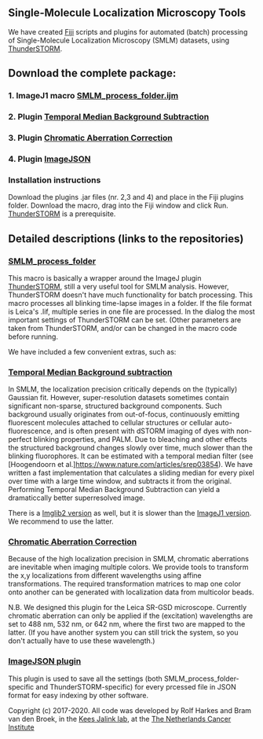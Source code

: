 ## Single-Molecule Localization Microscopy Tools

We have created [Fiji](https://fiji.sc) scripts and plugins for automated (batch) processing of Single-Molecule Localization Microscopy (SMLM) datasets, using [ThunderSTORM](https://zitmen.github.io/thunderstorm/).

## Download the complete package:
### 1. ImageJ1 macro [SMLM_process_folder.ijm](https://raw.githubusercontent.com/Jalink-lab/SMLM-macro/master/SMLM_process_folder.ijm)
### 2. Plugin [Temporal Median Background Subtraction](https://github.com/Jalink-lab/Temporal-Median-Background-Subtraction/releases/download/v2.2/TemporalMedian-2.2.jar)
### 3. Plugin [Chromatic Aberration Correction](https://github.com/Jalink-lab/Chromatic-Aberration-Correction/releases/download/v1.12/Chromatic-Aberration-Correction-1.12.jar)
### 4. Plugin [ImageJSON](https://github.com/Jalink-lab/ImageJSON/releases/download/v1.0/ImageJSON-1.0.0.jar)

### Installation instructions
Download the plugins .jar files (nr. 2,3 and 4) and place in the Fiji plugins folder. Download the macro, drag into the Fiji window and click Run. [ThunderSTORM](https://zitmen.github.io/thunderstorm/) is a prerequisite.

## Detailed descriptions (links to the repositories)

### [SMLM_process_folder](https://github.com/Jalink-lab/SMLM-macro/)
This macro is basically a wrapper around the ImageJ plugin [ThunderSTORM](https://zitmen.github.io/thunderstorm/), still a very useful tool for SMLM analysis. However, ThunderSTORM doesn't have much functionality for batch processing.
This macro processes all blinking time-lapse images in a folder. If the file format is Leica's .lif, multiple series in one file are processed.
In the dialog the most important settings of ThunderSTORM can be set. (Other parameters are taken from ThunderSTORM, and/or can be changed in the macro code before running.

We have included a few convenient extras, such as:

### [Temporal Median Background subtraction](https://github.com/Jalink-lab/Temporal-Median-Background-Subtraction)
In SMLM, the localization precision critically depends on the (typically) Gaussian fit. However, super-resolution datasets sometimes contain significant non-sparse, structured background components. Such background usually originates from out-of-focus, continuously emitting fluorescent molecules attached to cellular structures or cellular auto-fluorescence, and is often present with dSTORM imaging of dyes with non-perfect blinking properties, and PALM.
Due to bleaching and other effects the structured background changes slowly over time, much slower than the blinking fluorophores. It can be estimated with a temporal median filter (see [Hoogendoorn et al.]https://www.nature.com/articles/srep03854). We have written a fast implementation that calculates a sliding median for every pixel over time with a large time window, and subtracts it from the original. Performing Temporal Median Background Subtraction can yield a dramaticcally better superresolved image.

There is a [Imglib2 version](https://github.com/Jalink-lab/Temporal-Median-Background-Subtraction/releases/tag/v3.2) as well, but it is slower than the [ImageJ1 version](https://github.com/Jalink-lab/Temporal-Median-Background-Subtraction/releases/tag/v2.2). We recommend to use the latter.

### [Chromatic Aberration Correction](https://github.com/Jalink-lab/Chromatic-Aberration-Correction/)
Because of the high localization precision in SMLM, chromatic aberrations are inevitable when imaging multiple colors.
We provide tools to transform the x,y localizations from different wavelengths using affine transformations. The required transformation matrices to map one color onto another can be generated with localization data from multicolor beads.

N.B. We designed this plugin for the Leica SR-GSD microscope. Currently chromatic aberration can only be applied if the (excitation) wavelengths are set to 488 nm, 532 nm, or 642 nm, where the first two are mapped to the latter. (If you have another system you can still trick the system, so you don't actually have to use these wavelength.)

### [ImageJSON plugin](https://github.com/Jalink-lab/ImageJSON)
This plugin is used to save all the settings (both SMLM_process_folder-specific and ThunderSTORM-specific) for every prcessed file in JSON format for easy indexing by other software.

Copyright (c) 2017-2020. All code was developed by Rolf Harkes and Bram van den Broek, in the [Kees Jalink lab](https://jalinklab.nl), at the [The Netherlands Cancer Institute](https://nki.nl)

